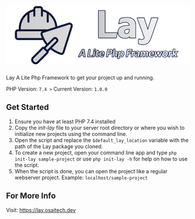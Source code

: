 # ![Lay A Lite Php Framework](https://github.com/leonardosahon/Lay/blob/main/init-lay-res/files/logo.png)

Lay A Lite Php Framework to get your project up and running.

PHP Version: `7.4 >`
Current Version: `1.0.0`

## Get Started

1. Ensure you have at least PHP 7.4 installed
2. Copy the *init-lay* file to your server root directory or where you wish to initialize new projects using the command line.
3. Open the script and replace the `$default_lay_location` variable with the path of the Lay package you cloned.
4. To create a new project, open your command line app and type `php init-lay sample-project` or use `php init-lay -h` for help on how to use the script.
5. When the script is done, you can open the project like a regular webserver project. Example: `localhost/sample-project`

## For More Info
Visit: https://lay.osaitech.dev
